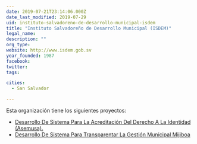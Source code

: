 ```yaml
---
date: 2019-07-21T23:14:06.000Z
date_last_modified: 2019-07-29
uid: instituto-salvadoreno-de-desarrollo-municipal-isdem
title: "Instituto Salvadoreño de Desarrollo Municipal (ISDEM)"
legal_name: 
description: ""
org_type: 
website: http://www.isdem.gob.sv
year_founded: 1987
facebook: 
twitter: 
tags:

cities: 
  - San Salvador

---
```


Esta organización tiene los siguientes proyectos:

- [Desarrollo De Sistema Para La Acreditación Del Derecho A La Identidad (Asemusa).](/proyectos/desarrollo-de-sistema-para-la-acreditacion-del-derecho-a-la-identidad-asemusa)
- [Desarrollo De Sistema Para Transparentar La Gestión Municipal Mijiboa](/proyectos/desarrollo-de-sistema-para-transparentar-la-gestion-municipal-mijiboa)
